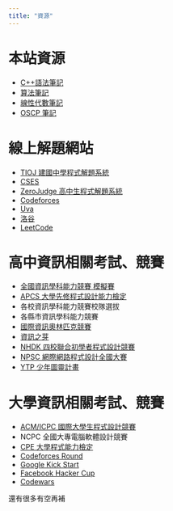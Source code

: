```yaml
---
title: "資源"
---
```


# 本站資源

- [C++語法筆記](/posts/cpp-index/)
- [算法筆記](/posts/algo-index/)
- [線性代數筆記](/posts/LinearAlgebra/linear-index/)
- [OSCP 筆記](/posts/OSCP/oscp-index/)

# 線上解題網站

- [TIOJ 建國中學程式解題系統](https://tioj.ck.tp.edu.tw)
- [CSES ](https://cses.fi/problemset/)
- [ZeroJudge 高中生程式解題系統](https://zerojudge.tw)
- [Codeforces](https://codeforces.com)
- [Uva](https://onlinejudge.org)
- [洛谷](https://www.luogu.com.cn)
- [LeetCode](https://leetcode.com)

# 高中資訊相關考試、競賽

- [全國資訊學科能力競賽 模擬賽](https://www.facebook.com/pre.nhspc/)
- [APCS 大學先修程式設計能力檢定](https://apcs.csie.ntnu.edu.tw)
- 各校資訊學科能力競賽校隊選拔
- 各縣市資訊學科能力競賽
- [國際資訊奧林匹克競賽](https://ioinformatics.org)
- [資訊之芽](https://sprout.tw/spt/)
- [NHDK 四校聯合初學者程式設計競賽](https://www.facebook.com/NHDK-%E5%9B%9B%E6%A0%A1%E8%81%AF%E5%90%88%E5%88%9D%E5%AD%B8%E8%80%85%E7%A8%8B%E5%BC%8F%E8%A8%AD%E8%A8%88%E7%B7%B4%E7%BF%92%E8%B3%BD-100900825156112)
- [NPSC 網際網路程式設計全國大賽](https://contest.cc.ntu.edu.tw)
- [YTP 少年圖靈計畫](https://tw-ytp.org)

# 大學資訊相關考試、競賽

- [ACM/ICPC 國際大學生程式設計競賽](https://icpc.global)
- NCPC 全國大專電腦軟體設計競賽
- [CPE 大學程式能力檢定](https://cpe.cse.nsysu.edu.tw)
- [Codeforces Round](https://codeforces.com/contests)
- [Google Kick Start](https://codingcompetitions.withgoogle.com/kickstart)
- [Facebook Hacker Cup](https://www.facebook.com/hackercup)
- [Codewars](https://www.codewars.com)

還有很多有空再補
